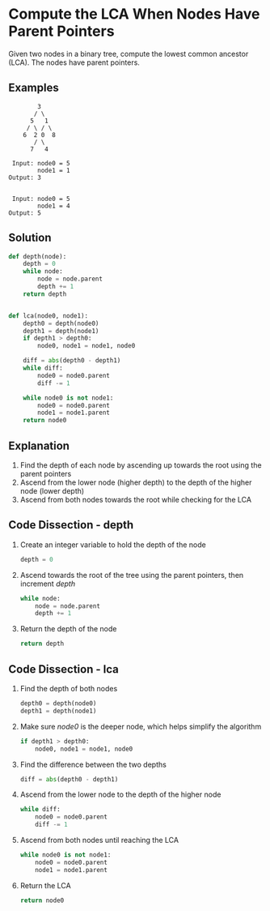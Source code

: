 # Compute the LCA When Nodes Have Parent Pointers
Given two nodes in a binary tree, compute the lowest common ancestor (LCA). The nodes have parent pointers.

## Examples
```
        3
       / \
      5   1
     / \ / \
    6  2 0  8
       / \
      7   4

 Input: node0 = 5
        node1 = 1
Output: 3


 Input: node0 = 5
        node1 = 4
Output: 5
```

## Solution
```python
def depth(node):
    depth = 0
    while node:
        node = node.parent
        depth += 1
    return depth


def lca(node0, node1):
    depth0 = depth(node0)
    depth1 = depth(node1)
    if depth1 > depth0:
        node0, node1 = node1, node0

    diff = abs(depth0 - depth1)
    while diff:
        node0 = node0.parent
        diff -= 1

    while node0 is not node1:
        node0 = node0.parent
        node1 = node1.parent
    return node0
```

## Explanation
1. Find the depth of each node by ascending up towards the root using the parent pointers
2. Ascend from the lower node (higher depth) to the depth of the higher node (lower depth)
3. Ascend from both nodes towards the root while checking for the LCA

## Code Dissection - depth
1. Create an integer variable to hold the depth of the node
    ```python
    depth = 0
    ```
2. Ascend towards the root of the tree using the parent pointers, then increment _depth_
    ```python
    while node:
        node = node.parent
        depth += 1
    ```
3. Return the depth of the node
    ```python
    return depth
    ```

## Code Dissection - lca
1. Find the depth of both nodes
    ```python
    depth0 = depth(node0)
    depth1 = depth(node1)
    ```
2. Make sure _node0_ is the deeper node, which helps simplify the algorithm
    ```python
    if depth1 > depth0:
        node0, node1 = node1, node0
    ```
3. Find the difference between the two depths
    ```python
    diff = abs(depth0 - depth1)
    ```
4. Ascend from the lower node to the depth of the higher node
    ```python
    while diff:
        node0 = node0.parent
        diff -= 1
    ```
5. Ascend from both nodes until reaching the LCA
    ```python
    while node0 is not node1:
        node0 = node0.parent
        node1 = node1.parent
    ```
6. Return the LCA
    ```python
    return node0
    ```